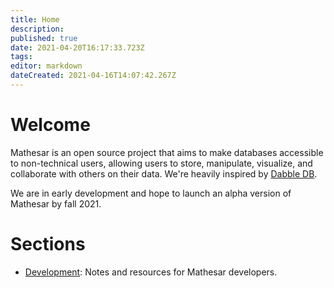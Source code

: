 ```yaml
---
title: Home
description: 
published: true
date: 2021-04-20T16:17:33.723Z
tags: 
editor: markdown
dateCreated: 2021-04-16T14:07:42.267Z
---
```


# Welcome

Mathesar is an open source project that aims to make databases accessible to non-technical users, allowing users to store, manipulate, visualize, and collaborate with others on their data. We're heavily inspired by [Dabble DB](https://www.youtube.com/watch?v=MCVj5RZOqwY).

We are in early development and hope to launch an alpha version of Mathesar by fall 2021.

# Sections

- [Development](/development): Notes and resources for Mathesar developers.
